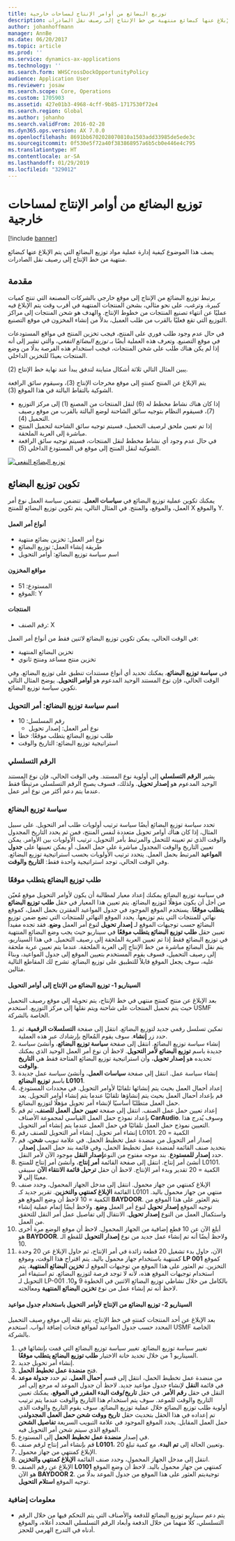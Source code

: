 ```yaml
---
title: توزيع البضائع من أوامر الإنتاج لمساحات خارجية
description: يصف هذا الموضوع كيفية إدارة عملية مواد توزيع البضائع التي يتم الإبلاغ عنها كبضائع منتهية من خط الإنتاج إلى رصيف نقل الصادرات.
author: johanhoffmann
manager: AnnBe
ms.date: 06/20/2017
ms.topic: article
ms.prod: ''
ms.service: dynamics-ax-applications
ms.technology: ''
ms.search.form: WHSCrossDockOpportunityPolicy
audience: Application User
ms.reviewer: josaw
ms.search.scope: Core, Operations
ms.custom: 1705903
ms.assetid: 427e01b3-4968-4cff-9b85-1717530f72e4
ms.search.region: Global
ms.author: johanho
ms.search.validFrom: 2016-02-28
ms.dyn365.ops.version: AX 7.0.0
ms.openlocfilehash: 8691bb6702028070810a1503add33985de5ede3c
ms.sourcegitcommit: 0f530e5f72a40f383868957a6b5cb0e446e4c795
ms.translationtype: HT
ms.contentlocale: ar-SA
ms.lasthandoff: 01/29/2019
ms.locfileid: "329012"
---
```

# <a name="cross-docking-from-production-orders-to-outbound-docks"></a>توزيع البضائع من أوامر الإنتاج لمساحات خارجية

[!include [banner](../includes/banner.md)]

يصف هذا الموضوع كيفية إدارة عملية مواد توزيع البضائع التي يتم الإبلاغ عنها كبضائع منتهية من خط الإنتاج إلى رصيف نقل الصادرات.

<a name="introduction"></a>مقدمة
------------

يرتبط توزيع البضائع من الإنتاج إلى موقع خارجي بالشركات المصنعة التي تنتج كميات كبيرة، وترغب، على نحو مثالي، بشحن المنتجات المنتهية في أقرب وقت يتم الإبلاغ فيه عمليًا عن انتهاء تصنيع المنتجات من خطوط الإنتاج. والهدف هو شحن المنتجات إلى مراكز التوزيع التي تقع فعليًا بالقرب من طلب العميل، بدلاً من إنشاء المخزون في موقع التصنيع.

في حال عدم وجود طلب فوري على المنتج، فيجب تخزين المنتج في مواقع المستودعات في موقع التصنيع. وتعرف هذه العملية أيضًا بـ *توزيع البضائع النفعي*، والتي تشير إلى أنه إذا لم يكن هناك طلب على شحن المنتجات، فيجب استخدام هذه الفرصة بدلًا من وضع المنتجات بعيدًا للتخزين الداخلي.

يبين المثال التالي ثلاثة أشكال متباينة لتدفق يبدأ عند نهاية خط الإنتاج (2).

يتم الإبلاغ عن المنتج كمنتهٍ إلى موقع مخرجات الإنتاج (3)، وسيقوم سائق الرافعة الشوكية بالتقاط البالتة في هذا الموقع (3).

-   إذا كان هناك نشاط مخطط له (6) لنقل المنتجات من المصنع (1) إلى مركز التوزيع (7)، فسيقوم النظام بتوجيه سائق الشاحنة لوضع البالتة بالقرب من موقع رصيف التحميل (4).
-   إذا تم تعيين ملحق لرصيف التحميل، فسيتم توجيه سائق الشاحنة لتحميل المنتج مباشرة إلى العربة الملحقة.
-   في حال عدم وجود أي نشاط مخطط لنقل المنتجات، فسيتم توجيه سائق الرافعة الشوكية لنقل المنتج إلى موقع في المستودع الداخلي (5).

[![توزيع البضائع النفعي](./media/scenario1.png)](./media/scenario1.png)

## <a name="configure-cross-docking"></a>تكوين توزيع البضائع
يمكنك تكوين عملية توزيع البضائع في **سياسات العمل**. تتضمن سياسة العمل نوع أمر العمل، والموقع، والمنتج. في المثال التالي، يتم تكوين توزيع البضائع للمنتج X والموقع Y.

#### <a name="work-order-types"></a>أنواع أمر العمل

-   نوع أمر العمل: تخزين بضائع منتهية
-   طريقة إنشاء العمل: توزيع البضائع
-   اسم سياسة توزيع البضائع: أوامر التحويل

#### <a name="inventory-locations"></a>مواقع المخزون

-   المستودع: 51
-   الموقع: Y

#### <a name="products"></a>المنتجات

-   رقم الصنف: X

في الوقت الحالي، يمكن تكوين توزيع البضائع لاثنين فقط من أنواع أمر العمل:

-   تخزين البضائع المنتهية
-   تخزين منتج مساعد ومنتج ثانوي

في **سياسة توزيع البضائع**، يمكنك تحديد أي أنواع مستندات تنطبق على توزيع البضائع. وفي الوقت الحالي، فإن نوع المستند الوحيد المدعوم هو **أوامر التحويل**. يوضح المثال التالي تكوين سياسة توزيع البضائع.

### <a name="cross-docking-policy-name-transfer-order"></a>اسم سياسة توزيع البضائع: أمر التحويل

- رقم المسلسل: 10
  -   نوع أمر العمل: إصدار تحويل
- طلب توزيع البضائع يتطلب موقعًا: خطأ
- استراتيجية توزيع البضائع: التاريخ والوقت

### <a name="sequence-number"></a>الرقم التسلسلي

يشير **الرقم التسلسلي** إلى أولوية نوع المستند. وفي الوقت الحالي، فإن نوع المستند الوحيد المدعوم هو **إصدار تحويل**. ولذلك، فسوف يصبح الرقم التسلسلي مرتبطًا فقط عندما يتم دعم أكثر من نوع أمر عمل.

### <a name="cross-docking-policy"></a>سياسة توزيع البضائع

تحدد سياسة توزيع البضائع أيضًا سياسة ترتيب أولويات طلب أمر التحويل. على سبيل المثال، إذا كان هناك أوامر تحويل متعددة لنفس المنتج، فمن ثم يحدد التاريخ المجدول والوقت الذي تم تعيينه للتحمل والمرتبط بأمر التحويل، ترتيب الأولويات بين الأوامر. يمكن تعيين التاريخ والوقت المجدول مباشرة على حمل العمل، أو يمكن تعيينها على **جدول المواعيد** المرتبط بحمل العمل. يتحدد ترتيب الأولويات بحسب استراتيجية توزيع البضائع. وفي الوقت الحالي، توجد استراتيجية واحدة فقط: **التاريخ والوقت**.

### <a name="cross-docking-demand-requires-location"></a>طلب توزيع البضائع يتطلب موقعًا

في سياسة توزيع البضائع يمكنك إعداد معيار لمطالبة أن يكون لأوامر التحويل موقع مُعيّن من أجل أن يكون مؤهلًا لتوزيع البضائع. يتم تعيين هذا المعيار في حقل **‏‫طلب توزيع البضائع يتطلب موقعًا‬**. يستخدم الموقع الموجود في جدول المواعيد المقترن بحمل العمل، كموقع نهائي للمنتجات التي يتم توزيعها. يحدد الموقع النهائي للمنتجات التي تضع ضمن توزيع البضائع حسب توجيهات الموقع لـ **إصدار تحويل** لنوع أمر العمل **وضع**. فقد تجده مفيداً تعيين حقل **طلب توزيع البضائع يتطلب موقعًا** في سيناريو حيث يجب وضع البضائع المنتهية في توزيع البضائع فقط إذا تم تعيين العربة الملحقة إلى رصيف التحميل. في هذا السيناريو، يتم نقل البضائع مباشرة من خط الإنتاج إلى العربة الملحقة. عندما يتم تعيين عربة ملحقة إلى رصيف التحميل، فسوف يقوم المستخدم بتعيين الموقع إلى جدول المواعيد، وبناءً عليه، سوف يجعل الموقع قابلاً للتطبيق على توزيع البضائع. تشرح لك المقاطع التالية مثالين.

#### <a name="scenario-1--cross-docking-from-production-to-transfer-orders"></a>السيناريو 1- توزيع البضائع من الإنتاج إلى أوامر التحويل

بعد الإبلاغ عن منتج كمنتج منتهي في خط الإنتاج، يتم تحويله إلى موقع رصيف التحميل حيث يتم تحميل المنتجات على شاحنة ويتم نقلها إلى مركز التوزيع. استخدم USMF الخاصة بالشركة.

1.  تمكين تسلسل رقمي جديد لتوزيع البضائع. انتقل إلى صفحة **التسلسلات الرقمية**، ثم حدد زر **إنشاء**. سوف يقوم المُعالج بإرشادك عبر هذه العملية.
2.  إنشاء سياسة توزيع البضائع. انتقل إلى صفحة **سياسة توزيع البضائع**، وأنشئ سياسة جديدة باسم **توزيع البضائع لأمر التحويل**. لاحظ أن نوع أمر العمل الوحيد الذي يمكنك تحديده هو **إصدار تحويل**، وأن استراتيجية توزيع البضائع المتاحة فقط هي **التاريخ والوقت**.
3.  إنشاء سياسة عمل. انتقل إلى صفحة **سياسات العمل**، وأنشئ سياسة عمل جديدة باسم **توزيع البضائع L0101**.
4.  إعداد أحمال العمل بحيث يتم إنشائها تلقائيًا لأوامر التحويل. في محددات المستودع، قم بإعداد أحمال العمل بحيث يتم إنشاؤها تلقائيًا عندما يتم إنشاء أوامر التحويل. يعد حمل العمل متطلبًا أساسيًا لإنشاء أمر تحويل مؤهلًا لتوزيع البضائع.
5.  إعداد تعيين حمل عمل الصنف. انتقل إلى صفحة **تعيين حمل العمل للصنف**، ثم قم بإعداد نموذج حمل العمل القياسي لمجموعة الأصناف **CarAudio**. وسوف يُدرج هذا التعيين نموذج حمل العمل تلقائيًا في حمل العمل عندما يتم إنشاء أمر التحويل.
6.  إنشاء أمر تحويل. إنشاء أمر التحويل للصنف رقم L0101. الكمية = 20
7.  إصدار أمر التحويل من منضدة عمل تخطيط الحمل. في علامة تبويب **شحن**، قم بتحديد صنف القائمة لمنضدة عمل تخطيط الحمل، وفي قائمة بند حمل العمل **إصدار**، حدد **إصدار للمستودع**. بند موجه مفتوح من النوع**إصدار النقل** موجود الآن لأمر النقل.
8.  أنشئ أمر إنتاج. انتقل إلى صفحة القائمة **أمر إنتاج**، وأنشئ أمر إنتاج للمنتج L0101. الكمية = 20 تقدير وبدء أمر الإنتاج. لاحظ أن حقل **ترحيل قائمة الانتقاء الآن** سيبقى معينًا إلى **لا**.
9.  الإبلاغ كمنتهي من جهاز محمول. انتقل إلى مدخل الجهاز المحمول، وحدد صنف القائمة **الإبلاغ كمنتهي والتخزين**. تقرير جديد كـ L0101 منتهي من جهاز محمول باليد. الكمية = 10 لاحظ أن وضع الموقع هو **BAYDOOR**. يتم العثور على هذا الموقع من توجيه الموقع **إصدار تحويل** لنوع أمر العمل **وضع**. ولاحظ أيضًا إتمام عملية إنشاء واستكمال العمل من النوع **إصدار تحويل**. الانتقال إلى تفاصيل عمل أمر النقل للتحقق من العمل.
10. أبلغ الآن عن 10 قطع إضافية من الجهاز المحمول. لاحظ أن موقع الوضع مرة أخرى هو **BAYDOOR**. ولاحظ أيضًا أنه تم إنشاء عمل جديد من نوع **إصدار التحويل** للقطع الـ 10.
11. الآن، حاول بدء تشغيل 20 قطعة زائدة في أمر الإنتاج، ثم حاول الإبلاغ عن 20 وحدة كمنتهية باستخدام جهاز محمول باليد. يتم اقتراح هذا الوقت، وموقع **LP 001** كموقع التخزين. تم العثور على هذا الموقع من توجيهات الموقع لـ **تخزين البضائع المنتهية**. يتم استخدام توجيهات الموقع هذه، لأنه لا توجد فرصة لتوزيع البضائع. تم استيفاء أمر التحويل لـ LP-001 بالكامل من خلال نشاطي توزيع البضائع الاثنين في الخطوة 9 و10. لاحظ أنه تم إنشاء عمل من نوع **تخزين البضائع المنتهية** ومعالجته.

#### <a name="scenario-2---cross-docking-from-production-to-transfer-orders-with-an-appointment-schedule"></a>السيناريو 2- توزيع البضائع من الإنتاج لأوامر التحويل باستخدام جدول مواعيد

بعد الإبلاغ عن أحد المنتجات كمنتهٍ في خط الإنتاج، يتم نقله إلى موقع رصيف التحميل المحدد حسب جدول المواعيد لمواقع فتحات إضافة أبواب. استخدم USMF الخاصة بالشركة.

1.  تغيير سياسة توزيع البضائع. تغيير سياسة توزيع البضائع التي قمت بإنشائها في السيناريو 1 من خلال تحديد خانة الاختيار **‏‫طلب توزيع البضائع يتطلب موقعًا‬**.
2.  إنشاء أمر تحويل جديد.
3.  فتح **منضدة عمل تخطيط الحمل**.
4.  من منضدة عمل تخطيط الحمل، انتقل إلى قسم **أحمال العمل**، ثم حدد **جدولة موعد** في قائمة **النقل** لإنشاء جدول مواعيد جديد. لاحظ أن جدول الموعد له مرجع إلى أمر النقل في حقل **رقم الأمر**. في حقل **تاريخ/وقت البدء المقرر في الموقع**، يمكنك تعيين التاريخ والوقت للموعد. سوف يتم استخدام هذا التاريخ والوقت عندما يتم ترتيب أولوية طلب توزيع البضائع خلال عملية توزيع البضائع. سوف يقوم التاريخ والوقت الذي تم إعداده في هذا الحقل بتحديث حقل **تاريخ ووقت شحن حمل العمل المجدول**في حمل العمل المقابل. يحدد الموقع الموجود في علامة التبويب السريعة **تفاصيل الشحن** الموقع الذي سيتم شحن أمر التحويل فيه.
5.  في إصدار **منضدة عمل تخطيط الحمل** إلى المستودع.
6.  قم بإنشاء أمر إنتاج لرقم صنف **L0101**، وتعيين الحالة إلى **تم البدء**، مع كمية تبلغ 20.
7.  الإبلاغ كمنتهي من جهاز محمول.
8.  انتقل إلى مدخل الجهاز المحمول، وحدد صنف القائمة **الإبلاغ كمنتهي والتخزين**.
9.  الإبلاغ عن رقم الصنف **L0101** كمنتهي من جهاز محمول باليد. لاحظ أن وضع الموقع هو الآن **BAYDOOR 2**. توجيةيتم العثور على هذا الموقع من جدول الموعد بدلًا من توجيه الموقع **استلام التحويل**.

### <a name="additional-information"></a>معلومات إضافية

-   يتم دعم سيناريو توزيع البضائع للدفعة والأصناف التي يتم التحكم فيها من خلال الرقم التسلسلي، كلًا منهما من خلال الدفعة وأبعاد الرقم التسلسلي المحدد أعلاه، والموقع أدناه في التدرج الهرمي للحجز. 


